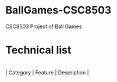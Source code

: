 # BallGames-CSC8503
CSC8503 Project of Ball Games
# Technical list
<br>
| Category | Feature | Description |
